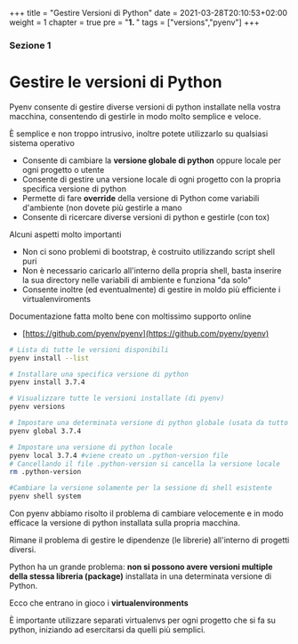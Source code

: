 +++
title = "Gestire Versioni di Python"
date = 2021-03-28T20:10:53+02:00
weight = 1
chapter = true
pre = "<b>1. </b>"
tags = ["versions","pyenv"]
+++

### Sezione 1

# Gestire le versioni di Python

Pyenv consente di gestire diverse versioni di python installate nella vostra macchina, consentendo di gestirle in modo molto semplice e veloce. 

È semplice e non troppo intrusivo, inoltre potete utilizzarlo su qualsiasi sistema operativo

- Consente di cambiare la **versione globale di python** oppure locale per ogni progetto o utente
- Consente di gestire una versione locale di ogni progetto con la propria specifica versione di python
- Permette di fare **override** della versione di Python come variabili d'ambiente (non dovete più gestirle a mano
- Consente di ricercare diverse versioni di python e gestirle (con tox)

Alcuni aspetti molto importanti

- Non ci sono problemi di bootstrap, è costruito utilizzando script shell puri
- Non è necessario caricarlo all'interno della propria shell, basta inserire la sua directory nelle variabili di ambiente e funziona "da solo"
- Consente inoltre (ed eventualmente) di gestire in moldo più efficiente i virtualenviroments

Documentazione fatta molto bene con moltissimo supporto online

- [https://github.com/pyenv/pyenv](https://github.com/pyenv/pyenv)


```bash
# Lista di tutte le versioni disponibili
pyenv install --list

# Installare una specifica versione di python
pyenv install 3.7.4

# Visualizzare tutte le versioni installate (di pyenv)
pyenv versions

# Impostare una determinata versione di python globale (usata da tutto il sistema operativo)
pyenv global 3.7.4

# Impostare una versione di python locale
pyenv local 3.7.4 #viene creato un .python-version file
# Cancellando il file .python-version si cancella la versione locale
rm .python-version

#Cambiare la versione solamente per la sessione di shell esistente
pyenv shell system
```

Con pyenv abbiamo risolto il problema di cambiare velocemente e in modo efficace la versione di python installata sulla propria macchina.

Rimane il problema di gestire le dipendenze (le librerie) all'interno di progetti diversi.

Python ha un grande problema: **non si possono avere versioni multiple della stessa libreria (package)** installata in una determinata versione di Python.

Ecco che entrano in gioco i **virtualenvironments** 

È importante utilizzare separati virtualenvs per ogni progetto che si fa su python, iniziando ad esercitarsi da quelli più semplici.